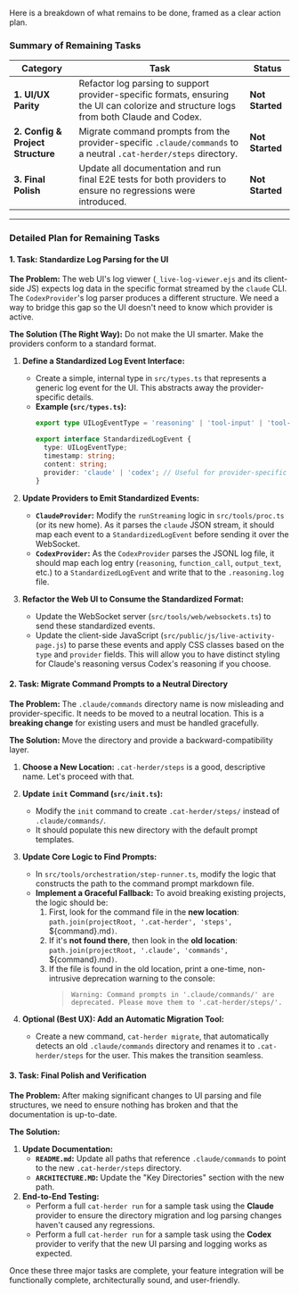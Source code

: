 

Here is a breakdown of what remains to be done, framed as a clear action plan.

### Summary of Remaining Tasks

| Category                         | Task                                                                                                                              | Status      |
| -------------------------------- | --------------------------------------------------------------------------------------------------------------------------------- | ----------- |
| **1. UI/UX Parity**              | Refactor log parsing to support provider-specific formats, ensuring the UI can colorize and structure logs from both Claude and Codex. | **Not Started** |
| **2. Config & Project Structure**| Migrate command prompts from the provider-specific `.claude/commands` to a neutral `.cat-herder/steps` directory.                | **Not Started** |
| **3. Final Polish**              | Update all documentation and run final E2E tests for both providers to ensure no regressions were introduced.                      | **Not Started** |

---

### Detailed Plan for Remaining Tasks

#### 1. Task: Standardize Log Parsing for the UI

**The Problem:** The web UI's log viewer (`_live-log-viewer.ejs` and its client-side JS) expects log data in the specific format streamed by the `claude` CLI. The `CodexProvider`'s log parser produces a different structure. We need a way to bridge this gap so the UI doesn't need to know which provider is active.

**The Solution (The Right Way):** Do not make the UI smarter. Make the providers conform to a standard format.

1.  **Define a Standardized Log Event Interface:**
    *   Create a simple, internal type in `src/types.ts` that represents a generic log event for the UI. This abstracts away the provider-specific details.
    *   **Example (`src/types.ts`):**
        ```typescript
        export type UILogEventType = 'reasoning' | 'tool-input' | 'tool-output' | 'error' | 'final-result';

        export interface StandardizedLogEvent {
          type: UILogEventType;
          timestamp: string;
          content: string;
          provider: 'claude' | 'codex'; // Useful for provider-specific styling
        }
        ```

2.  **Update Providers to Emit Standardized Events:**
    *   **`ClaudeProvider`:** Modify the `runStreaming` logic in `src/tools/proc.ts` (or its new home). As it parses the `claude` JSON stream, it should map each event to a `StandardizedLogEvent` before sending it over the WebSocket.
    *   **`CodexProvider`:** As the `CodexProvider` parses the JSONL log file, it should map each log entry (`reasoning`, `function_call`, `output_text`, etc.) to a `StandardizedLogEvent` and write that to the `.reasoning.log` file.

3.  **Refactor the Web UI to Consume the Standardized Format:**
    *   Update the WebSocket server (`src/tools/web/websockets.ts`) to send these standardized events.
    *   Update the client-side JavaScript (`src/public/js/live-activity-page.js`) to parse these events and apply CSS classes based on the `type` and `provider` fields. This will allow you to have distinct styling for Claude's reasoning versus Codex's reasoning if you choose.

#### 2. Task: Migrate Command Prompts to a Neutral Directory

**The Problem:** The `.claude/commands` directory name is now misleading and provider-specific. It needs to be moved to a neutral location. This is a **breaking change** for existing users and must be handled gracefully.

**The Solution:** Move the directory and provide a backward-compatibility layer.

1.  **Choose a New Location:** `.cat-herder/steps` is a good, descriptive name. Let's proceed with that.

2.  **Update `init` Command (`src/init.ts`):**
    *   Modify the `init` command to create `.cat-herder/steps/` instead of `.claude/commands/`.
    *   It should populate this new directory with the default prompt templates.

3.  **Update Core Logic to Find Prompts:**
    *   In `src/tools/orchestration/step-runner.ts`, modify the logic that constructs the path to the command prompt markdown file.
    *   **Implement a Graceful Fallback:** To avoid breaking existing projects, the logic should be:
        1.  First, look for the command file in the **new location**: `path.join(projectRoot, '.cat-herder', 'steps', `${command}.md`)`.
        2.  If it's **not found there**, then look in the **old location**: `path.join(projectRoot, '.claude', 'commands', `${command}.md`)`.
        3.  If the file is found in the old location, print a one-time, non-intrusive deprecation warning to the console:
            > `Warning: Command prompts in '.claude/commands/' are deprecated. Please move them to '.cat-herder/steps/'.`

4.  **Optional (Best UX): Add an Automatic Migration Tool:**
    *   Create a new command, `cat-herder migrate`, that automatically detects an old `.claude/commands` directory and renames it to `.cat-herder/steps` for the user. This makes the transition seamless.

#### 3. Task: Final Polish and Verification

**The Problem:** After making significant changes to UI parsing and file structures, we need to ensure nothing has broken and that the documentation is up-to-date.

**The Solution:**

1.  **Update Documentation:**
    *   **`README.md`:** Update all paths that reference `.claude/commands` to point to the new `.cat-herder/steps` directory.
    *   **`ARCHITECTURE.MD`:** Update the "Key Directories" section with the new path.
2.  **End-to-End Testing:**
    *   Perform a full `cat-herder run` for a sample task using the **Claude** provider to ensure the directory migration and log parsing changes haven't caused any regressions.
    *   Perform a full `cat-herder run` for a sample task using the **Codex** provider to verify that the new UI parsing and logging works as expected.

Once these three major tasks are complete, your feature integration will be functionally complete, architecturally sound, and user-friendly.